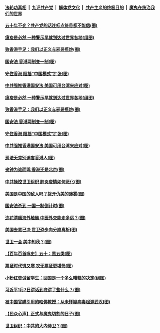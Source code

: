 

####  [法轮功真相](../../../../basic/blob/master/README.md?t=05252101) &nbsp;|&nbsp; [九评共产党](../../../../9ping.md/blob/master/README.md?t=05252101) &nbsp;|&nbsp; [解体党文化](../../../../jtdwh.md/blob/master/README.md?t=05252101)  &nbsp;|&nbsp; [共产主义的终极目的](../../../../gczydzjmd.md/blob/master/README.md?t=05252101) &nbsp;|&nbsp; [魔鬼在统治我们的世界](../../../../mgztzwmdsj.md/blob/master/README.md?t=05252101) 

#### [五十年不变？共产党的话连标点符号都不能信(图)](../pages/p4/934395.md?t=05252101) 

#### [瘟疫是必然 一种警示早就到达过世界各地(组图)](../pages/p4/934381.md?t=05252101) 

#### [致香港手足：我们以正义与邪恶揽炒(图)](../pages/p4/934342.md?t=05252101) 

#### [国安法 香港两制变一制(图)](../pages/p4/934329.md?t=05252101) 

#### [守住香港 阻挡“中国模式”扩张(图)](../pages/p4/934341.md?t=05252101) 

#### [中共强推香港国安法 美国可用台湾来应对(图)](../pages/p4/934338.md?t=05252101) 

#### [瘟疫是必然 一种警示早就到达过世界各地(组图)](../pages/p4/934381.md?t=05252101) 

#### [致香港手足：我们以正义与邪恶揽炒(图)](../pages/p4/934342.md?t=05252101) 

#### [国安法 香港两制变一制(图)](../pages/p4/934329.md?t=05252101) 

#### [守住香港 阻挡“中国模式”扩张(图)](../pages/p4/934341.md?t=05252101) 

#### [中共强推香港国安法 美国可用台湾来应对(图)](../pages/p4/934338.md?t=05252101) 

#### [恶法无差别迫害香港人(图)](../pages/p4/934325.md?t=05252101) 

#### [丧钟为谁而鸣 香港还是北京(图)](../pages/p4/934336.md?t=05252101) 

#### [中共操控世卫组织 肺炎疫情如何恶化(图)](../pages/p4/934268.md?t=05252101) 

#### [美国是中国的敌人吗？拨开仇美的迷雾(图)](../pages/p4/934263.md?t=05252101) 

#### [国安法杀到 一国一制倒计时(图)](../pages/p4/934240.md?t=05252101) 

#### [连花清瘟海外触礁 中医外交能走多远？(图)](../pages/p4/934224.md?t=05252101) 

#### [美国去意已决 世卫恐步向分崩离析(图)](../pages/p4/934239.md?t=05252101) 

#### [世卫一会 美中知秋？(图)](../pages/p4/934181.md?t=05252101) 

#### [【百年百首咏史】五十：黑五类(图)](../pages/p4/934229.md?t=05252101) 

#### [票证时代饥又寒 农无票证更堪怜(图)](../pages/p4/934183.md?t=05252101) 

#### [小粉红告诫留学生：回国是一个多么糟糕的决定(组图)](../pages/p4/934124.md?t=05252101) 

#### [习近平1月7日讲话到底讲了些什么？(图)](../pages/p4/934121.md?t=05252101) 

#### [被中国官媒引用的哈佛教授：从未怀疑病毒起源武汉(图)](../pages/p4/934119.md?t=05252101) 

#### [【民众心声】正式与魔鬼切割的日子(图)](../pages/p4/933848.md?t=05252101) 

#### [世卫组织：中共的大内侍卫？(图)](../pages/p4/934118.md?t=05252101) 

